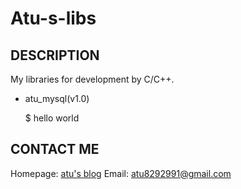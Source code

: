 Atu-s-libs
==========

## DESCRIPTION

My libraries for development by C/C++.

* atu_mysql(v1.0)

	$ hello world

## CONTACT ME

Homepage: [atu's blog](http://blog.csdn.net/atu8292991)
Email: atu8292991@gmail.com
